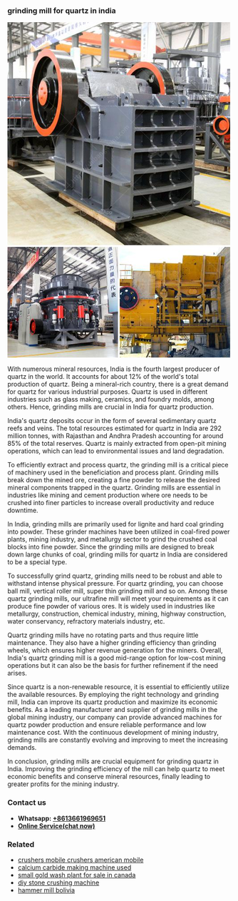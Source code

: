 <h3>grinding mill for quartz in india</h3><img src='1706755827.jpg' alt=''><p>With numerous mineral resources, India is the fourth largest producer of quartz in the world. It accounts for about 12% of the world's total production of quartz. Being a mineral-rich country, there is a great demand for quartz for various industrial purposes. Quartz is used in different industries such as glass making, ceramics, and foundry molds, among others. Hence, grinding mills are crucial in India for quartz production.</p><p>India's quartz deposits occur in the form of several sedimentary quartz reefs and veins. The total resources estimated for quartz in India are 292 million tonnes, with Rajasthan and Andhra Pradesh accounting for around 85% of the total reserves. Quartz is mainly extracted from open-pit mining operations, which can lead to environmental issues and land degradation.</p><p>To efficiently extract and process quartz, the grinding mill is a critical piece of machinery used in the beneficiation and process plant. Grinding mills break down the mined ore, creating a fine powder to release the desired mineral components trapped in the quartz. Grinding mills are essential in industries like mining and cement production where ore needs to be crushed into finer particles to increase overall productivity and reduce downtime.</p><p>In India, grinding mills are primarily used for lignite and hard coal grinding into powder. These grinder machines have been utilized in coal-fired power plants, mining industry, and metallurgy sector to grind the crushed coal blocks into fine powder. Since the grinding mills are designed to break down large chunks of coal, grinding mills for quartz in India are considered to be a special type.</p><p>To successfully grind quartz, grinding mills need to be robust and able to withstand intense physical pressure. For quartz grinding, you can choose ball mill, vertical roller mill, super thin grinding mill and so on. Among these quartz grinding mills, our ultrafine mill will meet your requirements as it can produce fine powder of various ores. It is widely used in industries like metallurgy, construction, chemical industry, mining, highway construction, water conservancy, refractory materials industry, etc.</p><p>Quartz grinding mills have no rotating parts and thus require little maintenance. They also have a higher grinding efficiency than grinding wheels, which ensures higher revenue generation for the miners. Overall, India's quartz grinding mill is a good mid-range option for low-cost mining operations but it can also be the basis for further refinement if the need arises.</p><p>Since quartz is a non-renewable resource, it is essential to efficiently utilize the available resources. By employing the right technology and grinding mill, India can improve its quartz production and maximize its economic benefits. As a leading manufacturer and supplier of grinding mills in the global mining industry, our company can provide advanced machines for quartz powder production and ensure reliable performance and low maintenance cost. With the continuous development of mining industry, grinding mills are constantly evolving and improving to meet the increasing demands.</p><p>In conclusion, grinding mills are crucial equipment for grinding quartz in India. Improving the grinding efficiency of the mill can help quartz to meet economic benefits and conserve mineral resources, finally leading to greater profits for the mining industry.</p><h3>Contact us</h3><ul><li><strong>Whatsapp:&nbsp;<a href="https://wa.me/8613661969651">+8613661969651</a></strong></li><li><a href="https://swt.shibang-china.com/?git&amp;zhl&amp;grinding mill for quartz in india"><strong>Online Service(chat now)</strong></a></li></ul><h3>Related</h3><ul><li><a href='crushers mobile crushers american mobile.md'>crushers mobile crushers american mobile</a></li><li><a href='calcium carbide making machine used.md'>calcium carbide making machine used</a></li><li><a href='small gold wash plant for sale in canada.md'>small gold wash plant for sale in canada</a></li><li><a href='diy stone crushing machine.md'>diy stone crushing machine</a></li><li><a href='hammer mill bolivia.md'>hammer mill bolivia</a></li></ul>